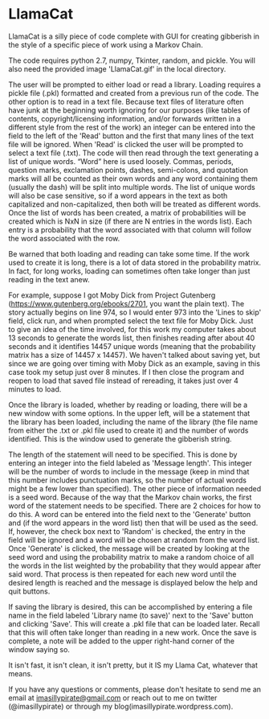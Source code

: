 # LlamaCat
LlamaCat is a silly piece of code complete with GUI for creating gibberish in the style of a specific piece of work using a Markov Chain. 

The code requires python 2.7, numpy, Tkinter, random, and pickle. You will also need the provided image 'LlamaCat.gif' in the local directory.

The user will be prompted to either load or read a library. Loading requires a pickle file (.pkl) formatted and created from a previous run of the code. 
The other option is to read in a text file. Because text files of literature often have junk at the beginning worth ignoring for our purposes (like tables of contents, copyright/licensing information, and/or forwards written in a different style from the rest of the work) an integer can be entered into the field to the left of the 'Read' button and the first that many lines of the text file will be ignored. When 'Read' is clicked the user will be prompted to select a text file (.txt). The code will then read through the text generating a list of unique words. “Word” here is used loosely. Commas, periods, question marks, exclamation points, dashes, semi-colons, and quotation marks will all be counted as their own words and any word containing them (usually the dash) will be split into multiple words. The list of unique words will also be case sensitive, so if a word appears in the text as both capitalized and non-capitalized, then both will be treated as different words. Once the list of words has been created, a matrix of probabilities will be created which is NxN in size (if there are N entries in the words list). Each entry is a probability that the word associated with that column will follow the word associated with the row.

Be warned that both loading and reading can take some time. If the work used to create it is long, there is a lot of data stored in the probability matrix. In fact, for long works, loading can sometimes often take longer than just reading in the text anew.

For example, suppose I got Moby Dick from Project Gutenberg (https://www.gutenberg.org/ebooks/2701, you want the plain text). The story actually begins on line 974, so I would enter 973 into the 'Lines to skip' field, click run, and when prompted select the text file for Moby Dick. Just to give an idea of the time involved, for this work my computer takes about 13 seconds to generate the words list, then finishes reading after about 40 seconds and it identifies 14457 unique words (meaning that the probability matrix has a size of 14457 x 14457). 
We haven't talked about saving yet, but since we are going over timing with Moby Dick as an example,  saving in this case took my setup just over 8 minutes. If I then close the program and reopen to load that saved file instead of rereading, it takes just over 4 minutes to load.

Once the library is loaded, whether by reading or loading, there will be a new window with some options. In the upper left, will be a statement that the library has been loaded, including the name of the library (the file name from either the .txt or .pkl file used to create it) and the number of words identified. This is the window used to generate the gibberish string.

The length of the statement will need to be specified. This is done by entering an integer into the field labeled as 'Message length'. This integer will be the number of words to include in the message (keep in mind that this number includes punctuation marks, so the number of actual words might be a few lower than specified). The other piece of information needed is a seed word. Because of the way that the Markov chain works, the first word of the statement needs to be specified. There are 2 choices for how to do this. A word can be entered into the field next to the 'Generate' button and (if the word appears in the word list) then that will be used as the seed. If, however, the check box next to 'Random' is checked, the entry in the field will be ignored and a word will be chosen at random from the word list. Once 'Generate' is clicked, the message will be created by looking at the seed word and using the probability matrix to make a random choice of all the words in the list weighted by the probability that they would appear after said word. That process is then repeated for each new word until the desired length is reached and the message is displayed below the help and quit buttons.

If saving the library is desired, this can be accomplished by entering a file name in the field labeled 'Library name (to save)' next to the 'Save' button and clicking 'Save'. This will create a .pkl file that can be loaded later. Recall that this will often take longer than reading in a new work. Once the save is complete, a note will be added to the upper right-hand corner of the window saying so.

It isn't fast, it isn't clean, it isn't pretty, but it IS my Llama Cat, whatever that means.

If you have any questions or comments, please don't hesitate to send me an email at imasillypirate@gmail.com or reach out to me on twitter (@imasillypirate) or through my blog(imasillypirate.wordpress.com).
